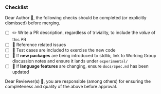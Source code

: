 ### Checklist

Dear Author :wave:, the following checks should be completed (or explicitly dismissed) before merging.

- [ ] ✏️ Write a PR description, regardless of triviality, to include the _value_ of this PR
- [ ] 🔗 Reference related issues
- [ ] 🏃 Test cases are included to exercise the new code
- [ ] 🧪 If **new packages** are being introduced to stdlib, link to Working Group discussion notes and ensure it lands under `experimental/`
- [ ] 📖 If **language features** are changing, ensure `docs/Spec.md` has been updated

Dear Reviewer(s) :wave:, you are responsible (among others) for ensuring the completeness and quality of the above before approval.

